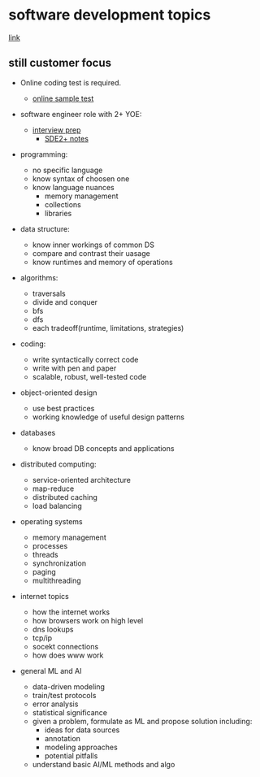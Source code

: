 # software development topics
[link](https://www.amazon.jobs/en/landing_pages/software-development-topics)

## still customer focus

- Online coding test is required.
    - [online sample test](https://www.hackerrank.com/test/63ek10mhil5/60d306ab105867d80fca544041154273)

- software engineer role with 2+ YOE:
    - [interview prep](https://www.amazon.jobs/en/software-development-interview-prep?INTCMPID=OAAJAZ100028B#/)
        - [SDE2+ notes](sde2.md)
- programming:
    - no specific language
    - know syntax of choosen one
    - know language nuances
        - memory management
        - collections
        - libraries 
- data structure:
    - know inner workings of common DS
    - compare and contrast their uasage
    - know runtimes and memory of operations
- algorithms:
    - traversals
    - divide and conquer
    - bfs
    - dfs
    - each tradeoff(runtime, limitations, strategies)
- coding:
    - write syntactically correct code
    - write with pen and paper
    - scalable, robust, well-tested code
- object-oriented design
    - use best practices
    - working knowledge of useful design patterns
- databases
    - know broad DB concepts and applications
- distributed computing:
    - service-oriented architecture
    - map-reduce
    - distributed caching
    - load balancing
- operating systems
    - memory management
    - processes
    - threads
    - synchronization
    - paging
    - multithreading
- internet topics
    - how the internet works
    - how browsers work on high level
    - dns lookups
    - tcp/ip
    - socekt connections
    - how does www work
- general ML and AI
    - data-driven modeling
    - train/test protocols
    - error analysis
    - statistical significance
    - given a problem, formulate as ML and propose solution including:
        - ideas for data sources
        - annotation
        - modeling approaches
        - potential pitfalls
    - understand basic AI/ML methods and algo